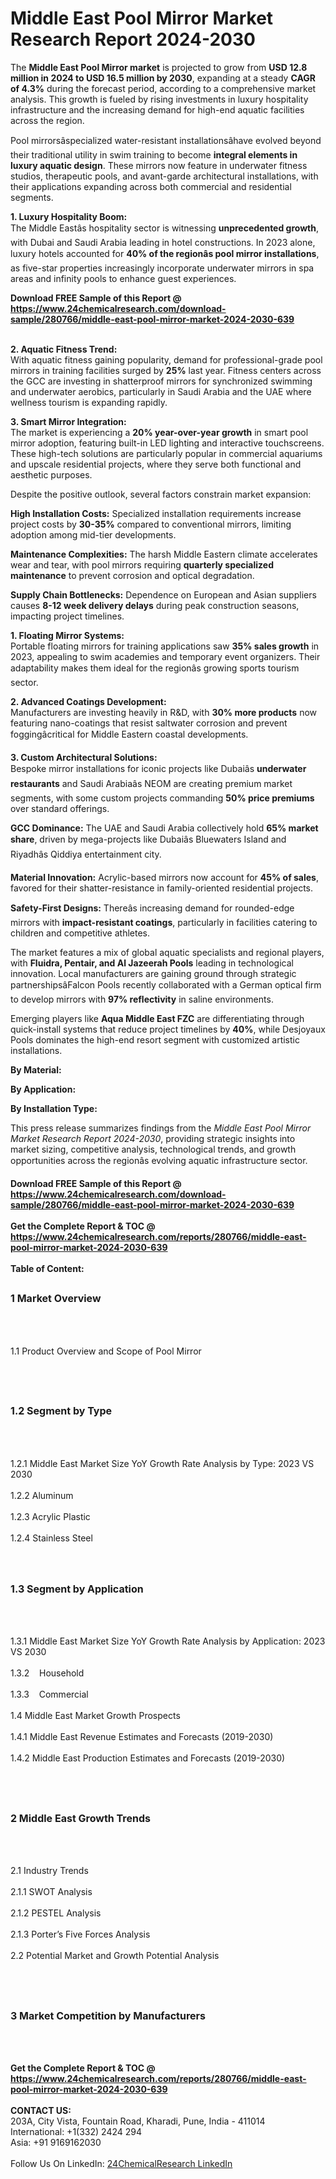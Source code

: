 <h1>Middle East Pool Mirror Market Research Report 2024-2030</h1><p>The <strong>Middle East Pool Mirror market</strong> is projected to grow from <strong>USD 12.8 million in 2024 to USD 16.5 million by 2030</strong>, expanding at a steady <strong>CAGR of 4.3%</strong> during the forecast period, according to a comprehensive market analysis. This growth is fueled by rising investments in luxury hospitality infrastructure and the increasing demand for high-end aquatic facilities across the region.</p><p>Pool mirrorsâspecialized water-resistant installationsâhave evolved beyond their traditional utility in swim training to become <strong>integral elements in luxury aquatic design</strong>. These mirrors now feature in underwater fitness studios, therapeutic pools, and avant-garde architectural installations, with their applications expanding across both commercial and residential segments.</p><p><strong>1. Luxury Hospitality Boom:</strong><br>
The Middle Eastâs hospitality sector is witnessing <strong>unprecedented growth</strong>, with Dubai and Saudi Arabia leading in hotel constructions. In 2023 alone, luxury hotels accounted for <strong>40% of the regionâs pool mirror installations</strong>, as five-star properties increasingly incorporate underwater mirrors in spa areas and infinity pools to enhance guest experiences.</p><div><b>Download FREE Sample of this Report @ 
            <a href="https://www.24chemicalresearch.com/download-sample/280766/middle-east-pool-mirror-market-2024-2030-639">
            https://www.24chemicalresearch.com/download-sample/280766/middle-east-pool-mirror-market-2024-2030-639</a></b></div><br><p><strong>2. Aquatic Fitness Trend:</strong><br>
With aquatic fitness gaining popularity, demand for professional-grade pool mirrors in training facilities surged by <strong>25%</strong> last year. Fitness centers across the GCC are investing in shatterproof mirrors for synchronized swimming and underwater aerobics, particularly in Saudi Arabia and the UAE where wellness tourism is expanding rapidly.</p><p><strong>3. Smart Mirror Integration:</strong><br>
The market is experiencing a <strong>20% year-over-year growth</strong> in smart pool mirror adoption, featuring built-in LED lighting and interactive touchscreens. These high-tech solutions are particularly popular in commercial aquariums and upscale residential projects, where they serve both functional and aesthetic purposes.</p><p>Despite the positive outlook, several factors constrain market expansion:</p><p><strong>High Installation Costs:</strong> Specialized installation requirements increase project costs by <strong>30-35%</strong> compared to conventional mirrors, limiting adoption among mid-tier developments.</p><p><strong>Maintenance Complexities:</strong> The harsh Middle Eastern climate accelerates wear and tear, with pool mirrors requiring <strong>quarterly specialized maintenance</strong> to prevent corrosion and optical degradation.</p><p><strong>Supply Chain Bottlenecks:</strong> Dependence on European and Asian suppliers causes <strong>8-12 week delivery delays</strong> during peak construction seasons, impacting project timelines.</p><p><strong>1. Floating Mirror Systems:</strong><br>
Portable floating mirrors for training applications saw <strong>35% sales growth</strong> in 2023, appealing to swim academies and temporary event organizers. Their adaptability makes them ideal for the regionâs growing sports tourism sector.</p><p><strong>2. Advanced Coatings Development:</strong><br>
Manufacturers are investing heavily in R&amp;D, with <strong>30% more products</strong> now featuring nano-coatings that resist saltwater corrosion and prevent foggingâcritical for Middle Eastern coastal developments.</p><p><strong>3. Custom Architectural Solutions:</strong><br>
Bespoke mirror installations for iconic projects like Dubaiâs <strong>underwater restaurants</strong> and Saudi Arabiaâs NEOM are creating premium market segments, with some custom projects commanding <strong>50% price premiums</strong> over standard offerings.</p><p><strong>GCC Dominance:</strong> The UAE and Saudi Arabia collectively hold <strong>65% market share</strong>, driven by mega-projects like Dubaiâs Bluewaters Island and Riyadhâs Qiddiya entertainment city.</p><p><strong>Material Innovation:</strong> Acrylic-based mirrors now account for <strong>45% of sales</strong>, favored for their shatter-resistance in family-oriented residential projects.</p><p><strong>Safety-First Designs:</strong> Thereâs increasing demand for rounded-edge mirrors with <strong>impact-resistant coatings</strong>, particularly in facilities catering to children and competitive athletes.</p><p>The market features a mix of global aquatic specialists and regional players, with <strong>Fluidra, Pentair, and Al Jazeerah Pools</strong> leading in technological innovation. Local manufacturers are gaining ground through strategic partnershipsâFalcon Pools recently collaborated with a German optical firm to develop mirrors with <strong>97% reflectivity</strong> in saline environments.</p><p>Emerging players like <strong>Aqua Middle East FZC</strong> are differentiating through quick-install systems that reduce project timelines by <strong>40%</strong>, while Desjoyaux Pools dominates the high-end resort segment with customized artistic installations.</p><p><strong>By Material:</strong></p><p><strong>By Application:</strong></p><p><strong>By Installation Type:</strong></p><p>This press release summarizes findings from the <em>Middle East Pool Mirror Market Research Report 2024-2030</em>, providing strategic insights into market sizing, competitive analysis, technological trends, and growth opportunities across the regionâs evolving aquatic infrastructure sector.</p><div><b>Download FREE Sample of this Report @ 
            <a href="https://www.24chemicalresearch.com/download-sample/280766/middle-east-pool-mirror-market-2024-2030-639">
            https://www.24chemicalresearch.com/download-sample/280766/middle-east-pool-mirror-market-2024-2030-639</a></b></div><br><div><b>Get the Complete Report & TOC @ 
            <a href="https://www.24chemicalresearch.com/reports/280766/middle-east-pool-mirror-market-2024-2030-639">
            https://www.24chemicalresearch.com/reports/280766/middle-east-pool-mirror-market-2024-2030-639</a></b></div><br>
            <b>Table of Content:</b><p><h2><span style="font-size:16px"><strong>1 Market Overview&nbsp;&nbsp; &nbsp;</strong></span></h2><br />
<br />
<p>1.1 Product Overview and Scope of Pool Mirror&nbsp;</p><br />
<br />
<h2><strong><span style="font-size:16px">1.2 Segment by Type&nbsp;&nbsp; &nbsp;</span></strong></h2><br />
<br />
<p>1.2.1 Middle East Market Size YoY Growth Rate Analysis by Type: 2023 VS 2030&nbsp;&nbsp; &nbsp;<br /><br />
1.2.2 Aluminum&nbsp;&nbsp; &nbsp;<br /><br />
1.2.3 Acrylic Plastic<br /><br />
1.2.4 Stainless Steel<br /><br />
<br />
<h2><span style="font-size:16px"><strong>1.3 Segment by Application&nbsp;&nbsp;</strong></span></h2><br />
<br />
<p>1.3.1 Middle East Market Size YoY Growth Rate Analysis by Application: 2023 VS 2030&nbsp;&nbsp; &nbsp;<br /><br />
1.3.2&nbsp;&nbsp; &nbsp;Household<br /><br />
1.3.3&nbsp;&nbsp; &nbsp;Commercial<br /><br />
1.4 Middle East Market Growth Prospects&nbsp;&nbsp; &nbsp;<br /><br />
1.4.1 Middle East Revenue Estimates and Forecasts (2019-2030)&nbsp;&nbsp; &nbsp;<br /><br />
1.4.2 Middle East Production Estimates and Forecasts (2019-2030)&nbsp;&nbsp;</p><br />
<br />
<h2><span style="font-size:16px"><strong>2 Middle East Growth Trends&nbsp;&nbsp; &nbsp;</strong></span></h2><br />
<br />
<p>2.1 Industry Trends&nbsp;&nbsp; &nbsp;<br /><br />
2.1.1 SWOT Analysis&nbsp;&nbsp; &nbsp;<br /><br />
2.1.2 PESTEL Analysis&nbsp;&nbsp; &nbsp;<br /><br />
2.1.3 Porter&rsquo;s Five Forces Analysis&nbsp;&nbsp; &nbsp;<br /><br />
2.2 Potential Market and Growth Potential Analysis&nbsp;&nbsp; &nbsp;</p><br />
<br />
<h2><span style="font-size:16px"><strong>3 Market Competition by Manufacturers&nbsp;&nbsp; </strong> </span></h2><br />
<br />
</p><div><b>Get the Complete Report & TOC @ 
            <a href="https://www.24chemicalresearch.com/reports/280766/middle-east-pool-mirror-market-2024-2030-639">
            https://www.24chemicalresearch.com/reports/280766/middle-east-pool-mirror-market-2024-2030-639</a></b></div><br><b>CONTACT US:</b><br>
            203A, City Vista, Fountain Road, Kharadi, Pune, India - 411014<br>
            International: +1(332) 2424 294<br>
            Asia: +91 9169162030 <br><br>
            Follow Us On LinkedIn: <a href="https://www.linkedin.com/company/24chemicalresearch/">24ChemicalResearch LinkedIn</a>